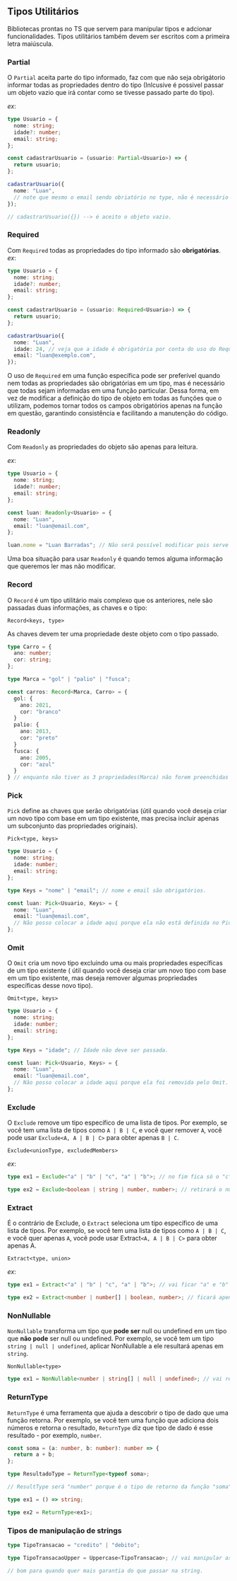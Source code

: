## Tipos Utilitários

Bibliotecas prontas no TS que servem para manipular tipos e adcionar funcionalidades. Tipos utilitários também devem ser escritos com a primeira letra maiúscula.

### Partial

O `Partial` aceita parte do tipo informado, faz com que não seja obrigátorio informar todas as propriedades dentro do tipo (Inlcusive é possivel passar um objeto vazio que irá contar como se tivesse passado parte do tipo).

_ex_:

```ts
type Usuario = {
  nome: string;
  idade?: number;
  email: string;
};

const cadastrarUsuario = (usuario: Partial<Usuario>) => {
  return usuario;
};

cadastrarUsuario({
  nome: "Luan",
  // note que mesmo o email sendo obriatório no type, não é necessário passá-lo pois estamos usando o Partial na função.
});

// cadastrarUsuario({}) --> é aceito o objeto vazio.
```

### Required

Com `Required` todas as propriedades do tipo informado são **obrigatórias**.
_ex_:

```ts
type Usuario = {
  nome: string;
  idade?: number;
  email: string;
};

const cadastrarUsuario = (usuario: Required<Usuario>) => {
  return usuario;
};

cadastrarUsuario({
  nome: "Luan",
  idade: 24, // veja que a idade é obrigatória por conta do uso do Required.
  email: "luan@exemplo.com",
});
```

O uso de `Required` em uma função específica pode ser preferível quando nem todas as propriedades são obrigatórias em um tipo, mas é necessário que todas sejam informadas em uma função particular. Dessa forma, em vez de modificar a definição do tipo de objeto em todas as funções que o utilizam, podemos tornar todos os campos obrigatórios apenas na função em questão, garantindo consistência e facilitando a manutenção do código.

### Readonly

Com `Readonly` as propriedades do objeto são apenas para leitura.

_ex_:

```ts
type Usuario = {
  nome: string;
  idade?: number;
  email: string;
};

const luan: Readonly<Usuario> = {
  nome: "Luan",
  email: "luan@email.com",
};

luan.nome = "Luan Barradas"; // Não será possível modificar pois serve apenas para leitura.
```

Uma boa situação para usar `Readonly` é quando temos alguma informação que queremos ler mas não modificar.

### Record

O `Record` é um tipo utilitário mais complexo que os anteriores, nele são passadas duas informações, as chaves e o tipo:

`Record<keys, type>`

As chaves devem ter uma propriedade deste objeto com o tipo passado.

```ts
type Carro = {
  ano: number;
  cor: string;
};

type Marca = "gol" | "palio" | "fusca";

const carros: Record<Marca, Carro> = {
  gol: {
    ano: 2021,
    cor: "branco"
  }
  palio: {
    ano: 2013,
    cor: "preto"
  }
  fusca: {
    ano: 2005,
    cor: "azul"
  }
} // enquanto não tiver as 3 propriedades(Marca) não forem preenchidas com o tipo(Carro) Objeto(carros) não estará completo.

```

### Pick

`Pick` define as chaves que serão obrigatórias (útil quando você deseja criar um novo tipo com base em um tipo existente, mas precisa incluir apenas um subconjunto das propriedades originais).

`Pick<type, keys>`

```ts
type Usuario = {
  nome: string;
  idade: number;
  email: string;
};

type Keys = "nome" | "email"; // nome e email são obrigatórios.

const luan: Pick<Usuario, Keys> = {
  nome: "Luan",
  email: "luan@email.com",
  // Não posso colocar a idade aqui porque ela não está definida no Pick.
};
```

### Omit

O `Omit` cria um novo tipo excluindo uma ou mais propriedades específicas de um tipo existente ( útil quando você deseja criar um novo tipo com base em um tipo existente, mas deseja remover algumas propriedades específicas desse novo tipo).

`Omit<type, keys>`

```ts
type Usuario = {
  nome: string;
  idade: number;
  email: string;
};

type Keys = "idade"; // Idade não deve ser passada.

const luan: Pick<Usuario, Keys> = {
  nome: "Luan",
  email: "luan@email.com",
  // Não posso colocar a idade aqui porque ela foi removida pelo Omit.
};
```

### Exclude

O `Exclude` remove um tipo específico de uma lista de tipos. Por exemplo, se você tem uma lista de tipos como `A | B | C`, e você quer remover `A`, você pode usar `Exclude<A, A | B | C>` para obter apenas `B | C`.

`Exclude<unionType, excludedMembers>`

_ex_:

```ts
type ex1 = Exclude<"a" | "b" | "c", "a" | "b">; // no fim fica só o "c"

type ex2 = Exclude<boolean | string | number, number>; // retirará o number.
```

### Extract

É o contrário de Exclude, o `Extract` seleciona um tipo específico de uma lista de tipos. Por exemplo, se você tem uma lista de tipos como `A | B | C`, e você quer apenas `A`, você pode usar Extract`<A, A | B | C>` para obter apenas A.

`Extract<type, union>`

_ex_:

```ts
type ex1 = Extract<"a" | "b" | "c", "a" | "b">; // vai ficar "a" e "b"

type ex2 = Extract<number | number[] | boolean, number>; // ficará apenas o number
```

### NonNullable

`NonNullable` transforma um tipo que **pode ser** null ou undefined em um tipo que **não pode** ser null ou undefined. Por exemplo, se você tem um tipo `string | null | undefined`, aplicar NonNullable a ele resultará apenas em `string`.

`NonNullable<type>`

```ts
type ex1 = NonNullable<number | string[] | null | undefined>; // vai retirar o null e o undefined
```

### ReturnType

`ReturnType` é uma ferramenta que ajuda a descobrir o tipo de dado que uma função retorna. Por exemplo, se você tem uma função que adiciona dois números e retorna o resultado, `ReturnType` diz que tipo de dado é esse resultado - por exemplo, `number`.

```ts
const soma = (a: number, b: number): number => {
  return a + b;
};

type ResultadoType = ReturnType<typeof soma>;

// ResultType será "number" porque é o tipo de retorno da função "soma"

type ex1 = () => string;

type ex2 = ReturnType<ex1>;
```

### Tipos de manipulação de strings

```ts
type TipoTransacao = "credito" | "debito";

type TipoTransacaoUpper = Uppercase<TipoTransacao>; // vai manipular as strings para ficar em maiusculo.

// bom para quando quer mais garantia do que passar na string.
```
